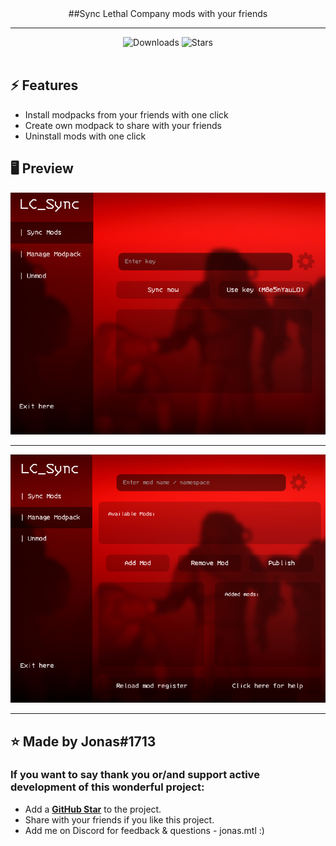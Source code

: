 <div align="center">
  ##Sync Lethal Company mods with your friends
</div>

<hr/>

<div align="center">
  <img src="https://img.shields.io/github/downloads/jonas-mtl/LCSync/total?style=for-the-badge" alt="Downloads" />
  <img src="https://img.shields.io/github/stars/jonas-mtl/LCSync?style=for-the-badge" alt="Stars" />
</div>

<br/> 

## ⚡️ Features
- Install modpacks from your friends with one click
- Create own modpack to share with your friends
- Uninstall mods with one click
  
## 🖥 Preview
<img src="./LC-Sync/Images/Screenshots/screen-1.png" alt="Screenshot" />
<hr/>
<img src="./LC-Sync/Images/Screenshots/screen-2.png" alt="Screenshot" />

---

## ⭐️ Made by Jonas#1713

### If you want to say **thank you** or/and support active development of this wonderful project:

- Add a **[GitHub Star](https://github.com/jonas-mtl/LCSync/)** to the project.
- Share with your friends if you like this project.
- Add me on Discord for feedback & questions - jonas.mtl :)
